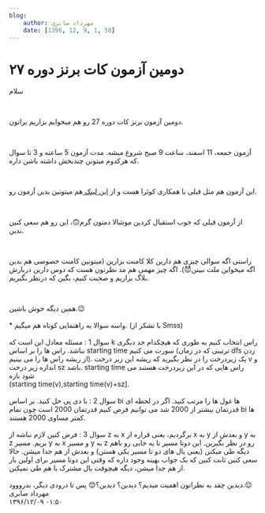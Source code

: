 ```yaml
---
blog:
    author: مهرداد صابری
    date: [1396, 12, 9, 1, 50]
---
```

# دومین آزمون کات برنز دوره ۲۷

<div class="cnt">
<p>سلام</p>
<p><br/></p>
<p>دومین آزمون برنز کات دوره 27 رو هم میخوایم بزاریم براتون.</p>
<p><br/></p>
<p>آزمون جمعه، 11 اسفند، ساعت 9 صبح شروع میشه. مدت آزمون 5 ساعته و 3 تا سوال که هرکدوم میتونن چندبخش داشته باشن داره.</p>
<p><br/></p>
<p>این آزمون هم مثل قبلی با همکاری کوئرا هست و از <a href="https://quera.ir/contest/">این لینک </a>هم میتونین بدین آزمون رو.</p>
<p><br/></p>
<p>از آزمون قبلی که خوب استقبال کردین موشالا دمتون گرم🙃، این رو هم سعی کنین بدین.</p>
<p><br/></p>
<p>راستی اگه سوالی چیزی هم دارین کلا کامنت بزارین (میتونین کامنت خصوصی هم بدین اگه میخواین ملت نبینن😈). اگه چیز مهمی هم مد نظرتون هست که دوس دارین دربارش بلاگ بزاریم و صحبت کنیم، بگین که درنظر بگیریم. <br/></p>
<p><br/></p>
همین دیگه خوش باشین.😉<br/><br/>* واسه سوالا یه راهنمایی کوتاه هم میگیم. (با تشکر از Smss)<br/><br/>سوال 1 : مسئله معادل این است که k راس انتخاب کنیم به طوری که هیچکدام جد دیگری نباشد. راس ها را بر اساس starting time سورت می کنیم (ترتیبی که در زمان dfs زدن از ریشه راس ها را می بینیم). یک زیردرخت را در نظر بگیرید که ریشه این زیر درخت v و اندازه زیر درخت sz باشد. starting time راس هایی که در این زیردرخت هستند می شود بازه<br/>(starting time(v),starting time(v)+sz].<br/><br/>سوال 2 : با دی پی حل کنید. بر اساس bi ها غول ها را مرتب کنید. اگر در لحظه ای قدرتمان بیشتر از 2000 شد می توانیم فرض کنیم قدرتمان 2000 است چون تمام bi ها کمتر مساوی 2000 هستند.<br/><br/>سوال 3 : فرض کنین لازم نباشه از z به x برگردیم، یعنی قراره از x به y و بعدش از y به z بریم. مسیر y به x و مسیر y به z رو در نظر بگیرین. این دوتا مسیر تا یه جایی رو باهم دیگه طی میکنن (یعنی یال های دو تا مسیر یکی هستن) و بعدش از هم جدا میشن. حالا سعی کنین ثابت کنین که یک جواب بهینه وجود داره که وقتی این دوتا مسیر برای اولین بار از هم جدا میشن، دیگه هیچوقت یال مشترک با هم طی نمیکنن.<br/><br/>دیدین چقد به نظراتون اهمیت میدیم؟ دیدین؟ دیدین؟😊 پس تا درودی دیگر، بدرووود.😉<br/>
</div>

<div class="blog-info">
    <div class="blog-author">مهرداد صابری</div>
    <div class="blog-date">۱۳۹۶/۱۲/۰۹ ۰۱:۵۰</div>
</div>

